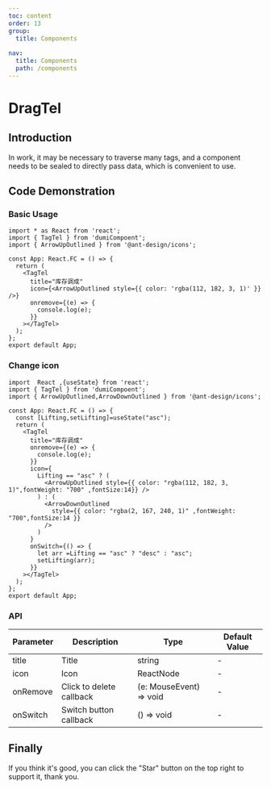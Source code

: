 ```yaml
---
toc: content
order: 13
group:
  title: Components
  
nav:
  title: Components
  path: /components
---
```


# DragTel

## Introduction

In work, it may be necessary to traverse many tags, and a component needs to be sealed to directly pass data, which is convenient to use.

## Code Demonstration

### Basic Usage

```tsx
import * as React from 'react';
import { TagTel } from 'dumiCompoent';
import { ArrowUpOutlined } from '@ant-design/icons';

const App: React.FC = () => {
  return (
    <TagTel
      title="库存调成"
      icon={<ArrowUpOutlined style={{ color: 'rgba(112, 182, 3, 1)' }} />}
      onremove={(e) => {
        console.log(e);
      }}
    ></TagTel>
  );
};
export default App;
```
### Change icon
```tsx
import  React ,{useState} from 'react';
import { TagTel } from 'dumiCompoent';
import { ArrowUpOutlined,ArrowDownOutlined } from '@ant-design/icons';

const App: React.FC = () => {
  const [Lifting,setLifting]=useState("asc");
  return (
    <TagTel
      title="库存调成"
      onremove={(e) => {
        console.log(e);
      }}
      icon={
        Lifting == "asc" ? (
          <ArrowUpOutlined style={{ color: "rgba(112, 182, 3, 1)",fontWeight: "700" ,fontSize:14}} />
        ) : (
          <ArrowDownOutlined
            style={{ color: "rgba(2, 167, 240, 1)" ,fontWeight: "700",fontSize:14 }}
          />
        )
      }
      onSwitch={() => {
        let arr =Lifting == "asc" ? "desc" : "asc";
        setLifting(arr);
      }}
    ></TagTel>
  );
};
export default App;
```
### API

| Parameter | Description | Type | Default Value |
| --- | --- | --- | --- |
| title | Title | string | - |
| icon | Icon | ReactNode | - |
| onRemove | Click to delete callback | (e: MouseEvent) => void | - |
| onSwitch | Switch button callback | () => void | - |

## Finally

If you think it's good, you can click the "Star" button on the top right to support it, thank you.
